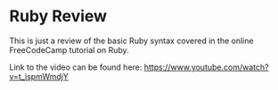 # Ruby Review

This is just a review of the basic Ruby syntax covered in the online FreeCodeCamp tutorial on Ruby.

Link to the video can be found here: https://www.youtube.com/watch?v=t_ispmWmdjY
